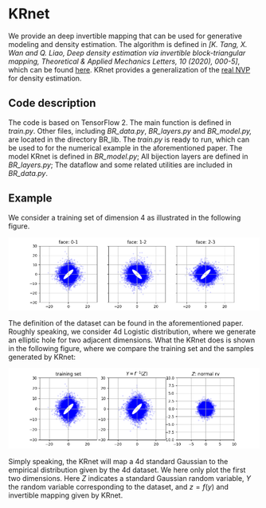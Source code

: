 # KRnet

We provide an deep invertible mapping that can be used for generative modeling and density estimation. The algorithm is defined in *[K. Tang, X. Wan and Q. Liao, Deep density estimation via invertible block-triangular mapping, Theoretical & Applied Mechanics Letters, 10 (2020), 000-5]*, which can be found  [here](https://www.math.lsu.edu/~xlwan/publication.html). KRnet provides a generalization of the [real NVP](https://arxiv.org/abs/1605.08803) for density estimation.  

## Code description

The code is based on TensorFlow 2. The main function is defined in *train.py*. Other files, including *BR_data.py*, *BR_layers.py* and *BR_model.py,* are located in the directory BR_lib. The *train.py* is ready to run, which can be used to for the numerical example in the aforementioned paper. The model KRnet is defined in *BR_model.py*; All bijection layers are defined in *BR_layers.py*; The dataflow and some related utilities are included in *BR_data.py*.

## Example

We consider a training set of dimension 4 as illustrated in the following figure. 

![](Training_set.png)

The definition of the dataset can be found in the aforementioned paper. Roughly speaking, we consider 4d Logistic distribution, where we generate an elliptic hole for two adjacent dimensions. What the KRnet does is shown in the following figure, where we compare the training set and the samples generated by KRnet:

![](from_Z_to_Y.png)

Simply speaking, the KRnet will map a 4d standard Gaussian to the empirical distribution given by the 4d dataset. We here only plot the first two dimensions. Here $Z$ indicates a standard Gaussian random variable, $Y$ the random variable corresponding to the dataset, and $z=f(y)$ and invertible mapping given by KRnet. 